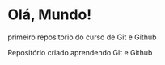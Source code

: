 # Olá, Mundo!
 primeiro repositorio do curso de Git e Github

Repositório criado aprendendo Git e Github